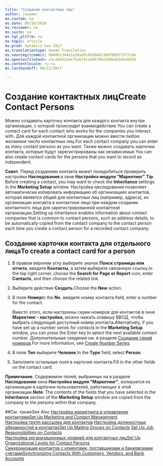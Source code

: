 ```yaml
---
title: "Создание контактных лиц"
author: jswymer
ms.custom: na
ms.date: 09/16/2016
ms.reviewer: na
ms.suite: na
ms.tgt_pltfrm: na
ms.topic: article
ms.prod: dynamics-nav-2017
ms.translationtype: Human Translation
ms.sourcegitcommit: 6b60b1344a1e18ad91863046110df880f75f7c04
ms.openlocfilehash: e3cab661e0e75eb73ca68b706e289bab5deab028
ms.contentlocale: ru-ru
ms.lasthandoff: 09/11/2017

---
```

# <a name="create-contact-persons"></a><span data-ttu-id="9ea0b-102">Создание контактных лиц</span><span class="sxs-lookup"><span data-stu-id="9ea0b-102">Create Contact Persons</span></span>
<span data-ttu-id="9ea0b-103">Можно создавать карточку контакта для каждого контакта внутри организации, с которой происходит взаимодействие.</span><span class="sxs-lookup"><span data-stu-id="9ea0b-103">You can create a contact card for each contact who works for the companies you interact with.</span></span> <span data-ttu-id="9ea0b-104">Для каждой контактной организации можно ввести любое желаемое число контактных лиц.</span><span class="sxs-lookup"><span data-stu-id="9ea0b-104">For each contact company you can enter as many contact persons as you want.</span></span> <span data-ttu-id="9ea0b-105">Также можно создавать карточки контакта, которые будут зарегистрированы как независимые.</span><span class="sxs-lookup"><span data-stu-id="9ea0b-105">You can also create contact cards for the persons that you want to record as independent.</span></span>

<span data-ttu-id="9ea0b-106">**Совет**. Перед созданием контакта может понадобиться проверить настройки **Наследования** в окне **Настройка модуля "Маркетинг"**.</span><span class="sxs-lookup"><span data-stu-id="9ea0b-106">**Tip**: Before creating a contact, you may want to check the **Inheritance** settings in the **Marketing Setup** window.</span></span> <span data-ttu-id="9ea0b-107">Настройка наследования позволяет автоматически копировать информацию об организациях контактов, которая является общей для контактных лиц (например, адреса), из организации контакта в контактное лицо при каждом создании контактного лица для зарегистрированной контактной организации.</span><span class="sxs-lookup"><span data-stu-id="9ea0b-107">Setting up inheritance enables information about contact companies that is common to contact persons, such as address details, to be automatically copied from the contact company to the contact person each time you create a contact person for a recorded contact company.</span></span>

## <a name="to-create-a-contact-card-for-a-person"></a><span data-ttu-id="9ea0b-108">Создание карточки контакта для отдельного лица</span><span class="sxs-lookup"><span data-stu-id="9ea0b-108">To create a contact card for a person</span></span>
1. <span data-ttu-id="9ea0b-109">В правом верхнем углу выберите значок **Поиск страницы или отчета**, введите **Контакты**, а затем выберите связанную ссылку.</span><span class="sxs-lookup"><span data-stu-id="9ea0b-109">In the top right corner, choose the **Search for Page or Report** icon, enter **Contacts**, and then choose the related link.</span></span>
2. <span data-ttu-id="9ea0b-110">Выберите действие **Создать**.</span><span class="sxs-lookup"><span data-stu-id="9ea0b-110">Choose the **New** action.</span></span>
3. <span data-ttu-id="9ea0b-111">В поле **Номер**</span><span class="sxs-lookup"><span data-stu-id="9ea0b-111">In the **No.**</span></span> <span data-ttu-id="9ea0b-112">введите номер контакта.</span><span class="sxs-lookup"><span data-stu-id="9ea0b-112">field, enter a number for the contact.</span></span>

    <span data-ttu-id="9ea0b-113">Вместо этого, если настроены серии номеров для контактов в окне **Маркетинг - настройка**, можно нажать клавишу ВВОД, чтобы выбрать следующий доступный номер контакта.</span><span class="sxs-lookup"><span data-stu-id="9ea0b-113">Alternatively, if you have set up a number series for contacts in the **Marketing Setup** window, you can press the Enter key to select the next available contact number.</span></span> <span data-ttu-id="9ea0b-114">Дополнительные сведения см. в разделе [Создание серий номеров](ui-create-number-series.md).</span><span class="sxs-lookup"><span data-stu-id="9ea0b-114">For more information, see [Create Number Series](ui-create-number-series.md).</span></span>
4. <span data-ttu-id="9ea0b-115">В поле **Тип** выберите **Человек**.</span><span class="sxs-lookup"><span data-stu-id="9ea0b-115">In the **Type** field, select **Person**.</span></span>
5. <span data-ttu-id="9ea0b-116">Заполните остальные поля в карточке контакта.</span><span class="sxs-lookup"><span data-stu-id="9ea0b-116">Fill in the other fields on the contact card.</span></span>

<span data-ttu-id="9ea0b-117">**Примечание**. Содержимое полей, выбранных на в разделе **Наследование** окна **Настройка модуля "Маркетинг"**, копируется из организации в карточки пользователей, работающих в этой организации.</span><span class="sxs-lookup"><span data-stu-id="9ea0b-117">**Note**: The contents of the fields that you have selected in the **Inheritance** section of the **Marketing Setup** window are copied from the company to the persons within that company.</span></span>

##<a name="see-also"></a><span data-ttu-id="9ea0b-118">См. также</span><span class="sxs-lookup"><span data-stu-id="9ea0b-118">See Also</span></span>
[<span data-ttu-id="9ea0b-119">Настройка маркетинга и управление контактами</span><span class="sxs-lookup"><span data-stu-id="9ea0b-119">Set Up Marketing and Contact Management</span></span>](marketing-setup-marketing.md)  
<span data-ttu-id="9ea0b-120">[Настройка групп рассылки для контактов](marketing-mailing-groups.md#assign-mailing-groups-to-a-contact)
[Настройка должностных обязанностей в контактах](marketing-job-responsibilities.md)</span><span class="sxs-lookup"><span data-stu-id="9ea0b-120">[Set Up Mailing Groups on Contacts](marketing-mailing-groups.md#assign-mailing-groups-to-a-contact)
[Set Up Job Responsibilities on Contacts](marketing-job-responsibilities.md)</span></span>  
[<span data-ttu-id="9ea0b-121">Настройка организационных уровней для контактных лиц</span><span class="sxs-lookup"><span data-stu-id="9ea0b-121">Set Up Organizational Levels for Contact Persons</span></span>](marketing-organizational-levels.md)  
[<span data-ttu-id="9ea0b-122">Синхронизация контактов с клиентами, поставщиками и банковскими счетами</span><span class="sxs-lookup"><span data-stu-id="9ea0b-122">Synchronizing Contacts With Customers, Vendors, and Bank Accounts</span></span>](marketing-synchronize-contacts-customers-vendors-bank-accounts.md)  

